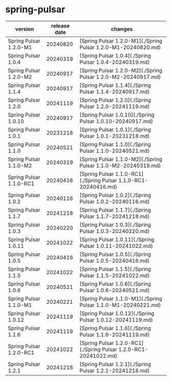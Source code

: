 # spring-pulsar

|         version         | release date |                             changes                              |
|-------------------------|--------------|------------------------------------------------------------------|
| Spring Pulsar 1.2.0-M1  | 20240820     | [Spring Pulsar 1.2.0-M1](./Spring Pulsar 1.2.0-M1-20240820.md)   |
| Spring Pulsar 1.0.4     | 20240319     | [Spring Pulsar 1.0.4](./Spring Pulsar 1.0.4-20240319.md)         |
| Spring Pulsar 1.2.0-M2  | 20240917     | [Spring Pulsar 1.2.0-M2](./Spring Pulsar 1.2.0-M2-20240917.md)   |
| Spring Pulsar 1.1.4     | 20240917     | [Spring Pulsar 1.1.4](./Spring Pulsar 1.1.4-20240917.md)         |
| Spring Pulsar 1.2.0     | 20241119     | [Spring Pulsar 1.2.0](./Spring Pulsar 1.2.0-20241119.md)         |
| Spring Pulsar 1.0.10    | 20240917     | [Spring Pulsar 1.0.10](./Spring Pulsar 1.0.10-20240917.md)       |
| Spring Pulsar 1.0.1     | 20231218     | [Spring Pulsar 1.0.1](./Spring Pulsar 1.0.1-20231218.md)         |
| Spring Pulsar 1.1.0     | 20240521     | [Spring Pulsar 1.1.0](./Spring Pulsar 1.1.0-20240521.md)         |
| Spring Pulsar 1.1.0-M2  | 20240319     | [Spring Pulsar 1.1.0-M2](./Spring Pulsar 1.1.0-M2-20240319.md)   |
| Spring Pulsar 1.1.0-RC1 | 20240416     | [Spring Pulsar 1.1.0-RC1](./Spring Pulsar 1.1.0-RC1-20240416.md) |
| Spring Pulsar 1.0.2     | 20240116     | [Spring Pulsar 1.0.2](./Spring Pulsar 1.0.2-20240116.md)         |
| Spring Pulsar 1.1.7     | 20241218     | [Spring Pulsar 1.1.7](./Spring Pulsar 1.1.7-20241218.md)         |
| Spring Pulsar 1.0.3     | 20240220     | [Spring Pulsar 1.0.3](./Spring Pulsar 1.0.3-20240220.md)         |
| Spring Pulsar 1.0.11    | 20241022     | [Spring Pulsar 1.0.11](./Spring Pulsar 1.0.11-20241022.md)       |
| Spring Pulsar 1.0.5     | 20240416     | [Spring Pulsar 1.0.5](./Spring Pulsar 1.0.5-20240416.md)         |
| Spring Pulsar 1.1.5     | 20241022     | [Spring Pulsar 1.1.5](./Spring Pulsar 1.1.5-20241022.md)         |
| Spring Pulsar 1.0.6     | 20240521     | [Spring Pulsar 1.0.6](./Spring Pulsar 1.0.6-20240521.md)         |
| Spring Pulsar 1.1.0-M1  | 20240221     | [Spring Pulsar 1.1.0-M1](./Spring Pulsar 1.1.0-M1-20240221.md)   |
| Spring Pulsar 1.0.12    | 20241119     | [Spring Pulsar 1.0.12](./Spring Pulsar 1.0.12-20241119.md)       |
| Spring Pulsar 1.1.6     | 20241119     | [Spring Pulsar 1.1.6](./Spring Pulsar 1.1.6-20241119.md)         |
| Spring Pulsar 1.2.0-RC1 | 20241022     | [Spring Pulsar 1.2.0-RC1](./Spring Pulsar 1.2.0-RC1-20241022.md) |
| Spring Pulsar 1.2.1     | 20241218     | [Spring Pulsar 1.2.1](./Spring Pulsar 1.2.1-20241218.md)         |

